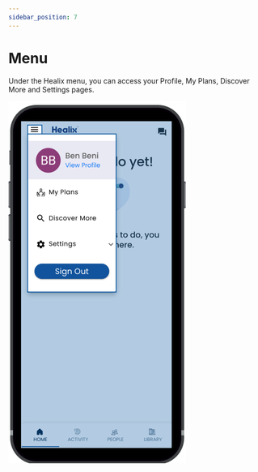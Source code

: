 ```yaml
---
sidebar_position: 7
---
```


# Menu

Under the Healix menu, you can access your Profile, My Plans, Discover More and Settings pages.



![Menu](img/menu.png)